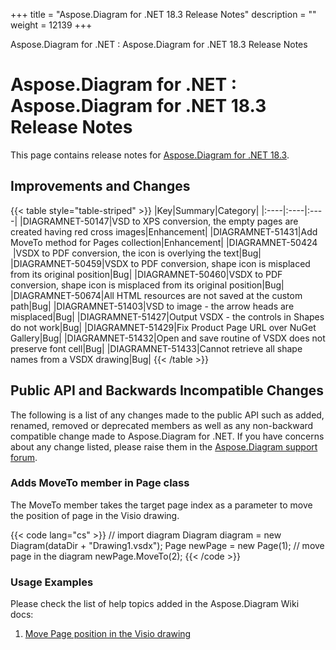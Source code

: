 +++
title = "Aspose.Diagram for .NET 18.3 Release Notes" 
description = "" 
weight = 12139 
+++

Aspose.Diagram for .NET : Aspose.Diagram for .NET 18.3 Release Notes  

# Aspose.Diagram for .NET : Aspose.Diagram for .NET 18.3 Release Notes


This page contains release notes for [Aspose.Diagram for .NET 18.3](https://www.nuget.org/packages/Aspose.Diagram/18.3.0).

## Improvements and Changes

{{< table style="table-striped" >}}
|Key|Summary|Category|
|:----|:----|:----|
|DIAGRAMNET-50147|VSD to XPS conversion, the empty pages are created having red cross images|Enhancement|
|DIAGRAMNET-51431|Add MoveTo method for Pages collection|Enhancement|
|DIAGRAMNET-50424  |VSDX to PDF conversion, the icon is overlying the text|Bug|
|DIAGRAMNET-50459|VSDX to PDF conversion, shape icon is misplaced from its original position|Bug|
|DIAGRAMNET-50460|VSDX to PDF conversion, shape icon is misplaced from its original position|Bug|
|DIAGRAMNET-50674|All HTML resources are not saved at the custom path|Bug|
|DIAGRAMNET-51403|VSD to image - the arrow heads are misplaced|Bug|
|DIAGRAMNET-51427|Output VSDX - the controls in Shapes do not work|Bug|
|DIAGRAMNET-51429|Fix Product Page URL over NuGet Gallery|Bug|
|DIAGRAMNET-51432|Open and save routine of VSDX does not preserve font cell|Bug|
|DIAGRAMNET-51433|Cannot retrieve all shape names from a VSDX drawing|Bug|
{{< /table >}}

## Public API and Backwards Incompatible Changes

The following is a list of any changes made to the public API such as added, renamed, removed or deprecated members as well as any non-backward compatible change made to Aspose.Diagram for .NET. If you have concerns about any change listed, please raise them in the [Aspose.Diagram support forum](https://forum.aspose.com/c/diagram).

### Adds MoveTo member in Page class

The MoveTo member takes the target page index as a parameter to move the position of page in the Visio drawing.

{{< code lang="cs" >}}
// import diagram
Diagram diagram = new Diagram(dataDir + "Drawing1.vsdx");
Page newPage = new Page(1);
// move page in the diagram
newPage.MoveTo(2);
{{< /code >}}

### Usage Examples

Please check the list of help topics added in the Aspose.Diagram Wiki docs: 

1.  [Move Page position in the Visio drawing](https://docs2.aspose.com/diagram/net/developerguide/workingwithpages/retrieve+get+copy+and+insert+a+page#retrieve,get,copyandinsertapage-movepagepositioninthevisiodrawing)

